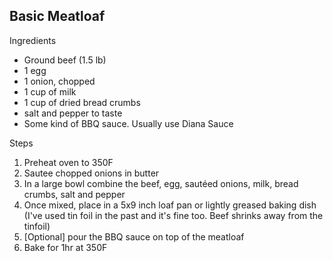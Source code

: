 ## Basic Meatloaf

Ingredients

- Ground beef (1.5 lb)
- 1 egg
- 1 onion, chopped
- 1 cup of milk
- 1 cup of dried bread crumbs
- salt and pepper to taste
- Some kind of BBQ sauce. Usually use Diana Sauce

Steps

1. Preheat oven to 350F
2. Sautee chopped onions in butter
3. In a large bowl combine the beef, egg, sautéed onions, milk, bread crumbs, salt and pepper
4. Once mixed, place in a 5x9 inch loaf pan or lightly greased baking dish (I've used tin foil in the past and it's fine too. Beef shrinks away from the tinfoil)
5. [Optional] pour the BBQ sauce on top of the meatloaf 
6. Bake for 1hr at 350F